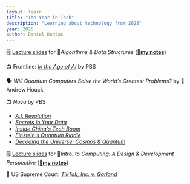 ```yaml
---
layout: learn
title: "The Year in Tech"
description: "Learning about technology from 2025"
year: 2025
author: Daniel Dantas
---
```




🗒️ [Lecture slides](https://www.cs.princeton.edu/courses/archive/spring25/cos226/) for 🐯*Algorithms & Data Structures* (**[🌆my notes](https://dantasfiles.com/2024/12/05/notes-on-princeton-cos-226.html)**) <!-- 3/2/2025 -->

📺 Frontline: [_In the Age of AI_](https://www.youtube.com/watch?v=5dZ_lvDgevk) by PBS <!-- 3/1/2025 -->

🗣️ _Will Quantum Computers Solve the World’s Greatest Problems?_ by 🐯Andrew Houck <!-- 3/1/2025 -->

📺 _Nova_ by PBS
- _[A.I. Revolution](https://www.pbs.org/wgbh/nova/video/ai-revolution/)_ <!-- 2/20/2025 --> 
- [*Secrets in Your Data*](https://www.pbs.org/wgbh/nova/video/secrets-in-your-data/) <!-- 2/16/2025 --> 
- [*Inside China's Tech Boom*](https://www.pbs.org/wgbh/nova/video/inside-chinas-tech-boom/) <!--2-16-2025 --> 
- [*Einstein's Quantum Riddle*](https://www.youtube.com/watch?v=068rdc75mHM) <!-- 2/4/2025 --> 
- [*Decoding the Universe: Cosmos* & *Quantum*](https://www.pbs.org/wgbh/nova/series/decoding-the-universe/) <!-- 2/3/2025 -->

🗒️ [Lecture slides](https://www.cs.cornell.edu/courses/cs1110/2024fa/) for 🐻*Intro. to Computing: A Design & Development Perspective* (**[🌆my notes](https://dantasfiles.com/2024/12/06/notes-on-cornell-cs-1110.html)**) <!-- 2/4/2025 -->

📄 US Supreme Court: _[TikTok, Inc. v. Garland](https://www.supremecourt.gov/opinions/24pdf/24-656_ca7d.pdf)_ <!-- 01/18/2025 -->
